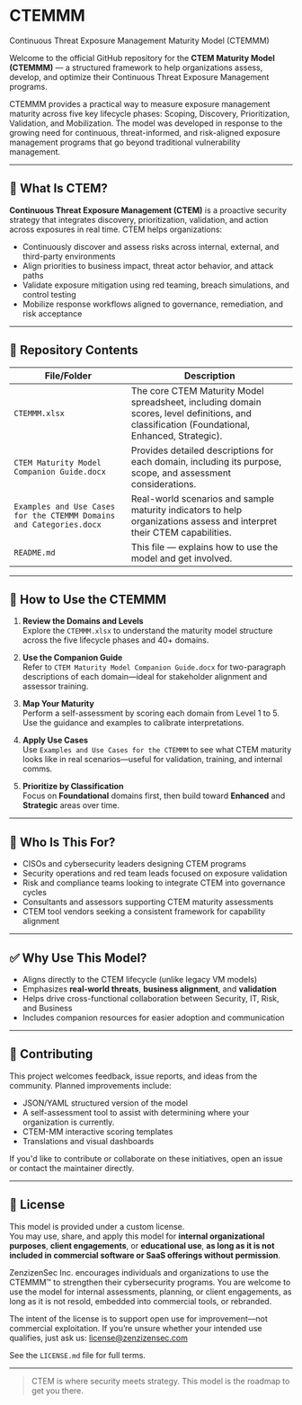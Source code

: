 # CTEMMM
Continuous Threat Exposure Management Maturity Model (CTEMMM)

Welcome to the official GitHub repository for the **CTEM Maturity Model (CTEMMM)** — a structured framework to help organizations assess, develop, and optimize their Continuous Threat Exposure Management programs.

CTEMMM provides a practical way to measure exposure management maturity across five key lifecycle phases: Scoping, Discovery, Prioritization, Validation, and Mobilization. The model was developed in response to the growing need for continuous, threat-informed, and risk-aligned exposure management programs that go beyond traditional vulnerability management.

---

## 📌 What Is CTEM?

**Continuous Threat Exposure Management (CTEM)** is a proactive security strategy that integrates discovery, prioritization, validation, and action across exposures in real time. CTEM helps organizations:

- Continuously discover and assess risks across internal, external, and third-party environments
- Align priorities to business impact, threat actor behavior, and attack paths
- Validate exposure mitigation using red teaming, breach simulations, and control testing
- Mobilize response workflows aligned to governance, remediation, and risk acceptance

---

## 📁 Repository Contents

| File/Folder | Description |
|-------------|-------------|
| `CTEMMM.xlsx` | The core CTEM Maturity Model spreadsheet, including domain scores, level definitions, and classification (Foundational, Enhanced, Strategic). |
| `CTEM Maturity Model Companion Guide.docx` | Provides detailed descriptions for each domain, including its purpose, scope, and assessment considerations. |
| `Examples and Use Cases for the CTEMMM Domains and Categories.docx` | Real-world scenarios and sample maturity indicators to help organizations assess and interpret their CTEM capabilities. |
| `README.md` | This file — explains how to use the model and get involved. |

---

## 🧭 How to Use the CTEMMM

1. **Review the Domains and Levels**  
   Explore the `CTEMMM.xlsx` to understand the maturity model structure across the five lifecycle phases and 40+ domains.

2. **Use the Companion Guide**  
   Refer to `CTEM Maturity Model Companion Guide.docx` for two-paragraph descriptions of each domain—ideal for stakeholder alignment and assessor training.

3. **Map Your Maturity**  
   Perform a self-assessment by scoring each domain from Level 1 to 5. Use the guidance and examples to calibrate interpretations.

4. **Apply Use Cases**  
   Use `Examples and Use Cases for the CTEMMM` to see what CTEM maturity looks like in real scenarios—useful for validation, training, and internal comms.

5. **Prioritize by Classification**  
   Focus on **Foundational** domains first, then build toward **Enhanced** and **Strategic** areas over time.

---

## 🧠 Who Is This For?

- CISOs and cybersecurity leaders designing CTEM programs
- Security operations and red team leads focused on exposure validation
- Risk and compliance teams looking to integrate CTEM into governance cycles
- Consultants and assessors supporting CTEM maturity assessments
- CTEM tool vendors seeking a consistent framework for capability alignment

---

## ✅ Why Use This Model?

- Aligns directly to the CTEM lifecycle (unlike legacy VM models)
- Emphasizes **real-world threats**, **business alignment**, and **validation**
- Helps drive cross-functional collaboration between Security, IT, Risk, and Business
- Includes companion resources for easier adoption and communication

---

## 📣 Contributing

This project welcomes feedback, issue reports, and ideas from the community. Planned improvements include:

- JSON/YAML structured version of the model
- A self-assessment tool to assist with determining where your organization is currently. 
- CTEM-MM interactive scoring templates
- Translations and visual dashboards

If you'd like to contribute or collaborate on these initiatives, open an issue or contact the maintainer directly.

---

## 📜 License

This model is provided under a custom license.  
You may use, share, and apply this model for **internal organizational purposes**, **client engagements**, or **educational use**, **as long as it is not included in commercial software or SaaS offerings without permission**.

ZenzizenSec Inc. encourages individuals and organizations to use the CTEMMM™ to strengthen their cybersecurity programs. You are
welcome to use the model for internal assessments, planning, or client engagements, as long as it is not resold, embedded into
commercial tools, or rebranded.

The intent of the license is to support open use for improvement—not commercial exploitation. If you’re unsure whether your 
intended use qualifies, just ask us: license@zenzizensec.com

See the `LICENSE.md` file for full terms.

---

> CTEM is where security meets strategy. This model is the roadmap to get you there.
